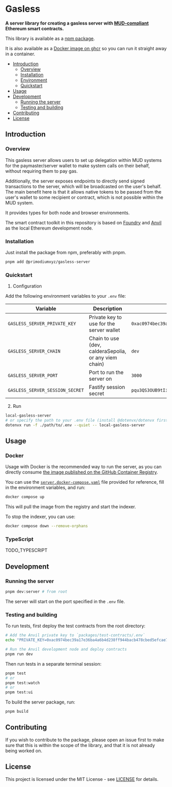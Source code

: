 # Gasless

**A server library for creating a gasless server with [MUD-compliant](https://github.com/latticexyz/mud) Ethereum smart contracts.**

This library is available as a [npm package](https://www.npmjs.com/package/@primodiumxyz/gasless-server).

It is also available as a [Docker image on ghcr](https://github.com/primodiumxyz/gasless-server/pkgs/container/gasless-server) so you can run it straight away in a container.

- [Introduction](#introduction)
  - [Overview](#overview)
  - [Installation](#installation)
  - [Environment](#environment)
  - [Quickstart](#quickstart)
- [Usage](#usage)
- [Development](#development)
  - [Running the server](#running-the-server)
  - [Testing and building](#testing-and-building)
- [Contributing](#contributing)
- [License](#license)

## Introduction

### Overview

This gasless server allows users to set up delegation within MUD systems for the paymaster/server wallet to make system calls on their behalf, without requiring them to pay gas.

Additionally, the server exposes endpoints to directly send signed transactions to the server, which will be broadcasted on the user's behalf. The main benefit here is that it allows native tokens to be passed from the user's wallet to some recipient or contract, which is not possible within the MUD system.

It provides types for both node and browser environments.

The smart contract toolkit in this repository is based on [Foundry](https://github.com/foundry-rs/foundry) and [Anvil](https://github.com/foundry-rs/foundry/tree/master/crates/anvil) as the local Ethereum development node.

### Installation

Just install the package from npm, preferably with pnpm.

```bash
pnpm add @primodiumxyz/gasless-server
```

### Quickstart

1. Configuration

Add the following environment variables to your `.env` file:

| Variable                        | Description                                           | Default                                                              |
| ------------------------------- | ----------------------------------------------------- | -------------------------------------------------------------------- |
| `GASLESS_SERVER_PRIVATE_KEY`    | Private key to use for the server wallet              | `0xac0974bec39a17e36ba4a6b4d238ff944bacb478cbed5efcae784d7bf4f2ff80` |
| `GASLESS_SERVER_CHAIN`          | Chain to use (dev, calderaSepolia, or any viem chain) | `dev`                                                                |
| `GASLESS_SERVER_PORT`           | Port to run the server on                             | `3000`                                                               |
| `GASLESS_SERVER_SESSION_SECRET` | Fastify session secret                                | `pqu3QS3OUB9tIiWntAEI7PkaIfp2H73Me2Lqq340FXc2`                       |

2. Run

```sh
local-gasless-server
# or specify the path to your .env file (install @dotenvx/dotenvx first)
dotenvx run -f ./path/to/.env --quiet -- local-gasless-server
```

## Usage

### Docker

Usage with Docker is the recommended way to run the server, as you can directly consume [the image published on the GitHub Container Registry](https://github.com/primodiumxyz/gasless-server/pkgs/container/gasless-server).

You can use the [`server.docker-compose.yaml`](./server.docker-compose.yaml) file provided for reference, fill in the environment variables, and run:

```sh
docker compose up
```

This will pull the image from the registry and start the indexer.

To stop the indexer, you can use:

```sh
docker compose down --remove-orphans
```

### TypeScript

TODO_TYPESCRIPT

## Development

### Running the server

```bash
pnpm dev:server # from root
```

The server will start on the port specified in the `.env` file.

### Testing and building

To run tests, first deploy the test contracts from the root directory:

```bash
# Add the Anvil private key to `packages/test-contracts/.env`
echo "PRIVATE_KEY=0xac0974bec39a17e36ba4a6b4d238ff944bacb478cbed5efcae784d7bf4f2ff80" > packages/test-contracts/.env

# Run the Anvil development node and deploy contracts
pnpm run dev
```

Then run tests in a separate terminal session:

```bash
pnpm test
# or
pnpm test:watch
# or
pnpm test:ui
```

To build the server package, run:

```bash
pnpm build
```

## Contributing

If you wish to contribute to the package, please open an issue first to make sure that this is within the scope of the library, and that it is not already being worked on.

## License

This project is licensed under the MIT License - see [LICENSE](LICENSE) for details.
